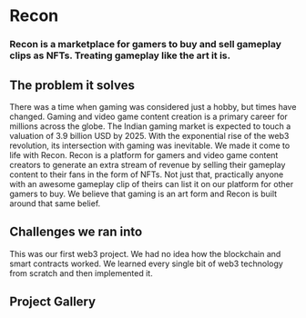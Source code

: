 # Recon

### Recon is a marketplace for gamers to buy and sell gameplay clips as NFTs. Treating gameplay like the art it is.

## The problem it solves
There was a time when gaming was considered just a hobby, but times have changed. Gaming and video game content creation is a primary career for millions across the globe. The Indian gaming market is expected to touch a valuation of 3.9 billion USD by 2025. With the exponential rise of the web3 revolution, its intersection with gaming was inevitable. We made it come to life with Recon. Recon is a platform for gamers and video game content creators to generate an extra stream of revenue by selling their gameplay content to their fans in the form of NFTs. Not just that, practically anyone with an awesome gameplay clip of theirs can list it on our platform for other gamers to buy. We believe that gaming is an art form and Recon is built around that same belief.

## Challenges we ran into
This was our first web3 project. We had no idea how the blockchain and smart contracts worked. We learned every single bit of web3 technology from scratch and then implemented it.

## Project Gallery


